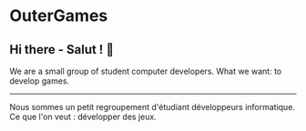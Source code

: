 # OuterGames

## Hi there - Salut ! 👋

We are a small group of student computer developers. What we want: to develop games.

---

Nous sommes un petit regroupement d'étudiant développeurs informatique. Ce que l'on veut : développer des jeux.
